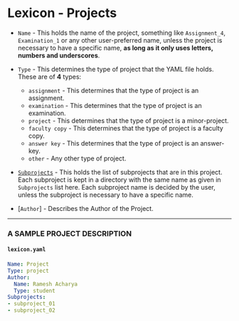 # Lexicon - Projects

- `Name` - This holds the name of the project, something like `Assignment_4`, `Examination_1` or any other user-preferred name, unless the project is necessary to have a specific name, **as long as it only uses letters, numbers and underscores**.

- `Type` - This determines the type of project that the YAML file holds. These are of **4** types:
    - `assignment` - This determines that the type of project is an assignment.
    - `examination` - This determines that the type of project is an examination.
    - `project` - This determines that the type of project is a minor-project.
    - `faculty copy` - This determines that the type of project is a faculty copy.
    - `answer key` - This determines that the type of project is an answer-key.
    - `other` - Any other type of project.

- [`Subprojects`](SUBPROJECTS.md) - This holds the list of subprojects that are in this project. Each subproject is kept in a directory with the same name as given in `Subprojects` list here. Each subproject name is decided by the user, unless the subproject is necessary to have a specific name.

- [`Author`] - Describes the Author of the Project.

---

### A SAMPLE PROJECT DESCRIPTION

#### `lexicon.yaml`

```yaml
Name: Project
Type: project
Author:
  Name: Ramesh Acharya
  Type: student
Subprojects:
- subproject_01
- subproject_02
```